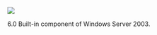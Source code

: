 ![](Maszyny/Windows/Grandpa/Pasted%20image%2020210812145830.png)

6.0
Built-in component of Windows Server 2003.
